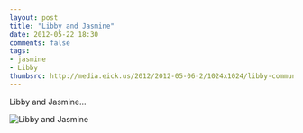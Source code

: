 ```yaml
---
layout: post
title: "Libby and Jasmine"
date: 2012-05-22 18:30
comments: false
tags: 
- jasmine
- Libby
thumbsrc: http://media.eick.us/2012/2012-05-06-2/1024x1024/libby-communion-15.jpg
---
```

Libby and Jasmine...



![Libby and Jasmine](http://media.eick.us/media/photographs/2012/2012-05-06-2/libby-communion-15.jpg)

